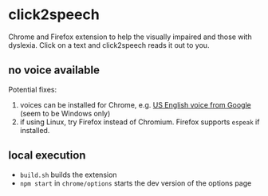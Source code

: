 # click2speech
Chrome and Firefox extension to help the visually impaired and those with dyslexia. Click on a text and click2speech reads it out to you.

## no voice available
Potential fixes:
1. voices can be installed for Chrome, e.g. [US English voice from Google](https://chrome.google.com/webstore/detail/us-english-female-text-to/pkidpnnapnfgjhfhkpmjpbckkbaodldb) (seem to be Windows only)
1. if using Linux, try Firefox instead of Chromium. Firefox supports `espeak` if installed.

## local execution
- `build.sh` builds the extension
- `npm start` in `chrome/options` starts the dev version of the options page